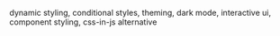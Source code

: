 dynamic styling, conditional styles, theming, dark mode, interactive ui, component styling, css-in-js alternative